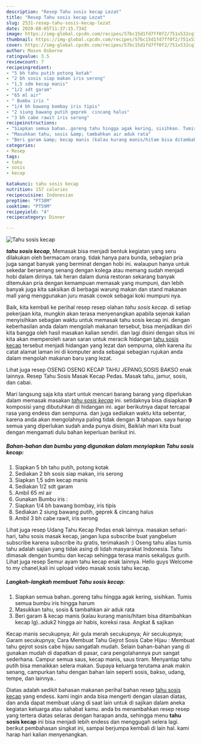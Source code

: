 ```yaml
---
description: "Resep Tahu sosis kecap Lezat"
title: "Resep Tahu sosis kecap Lezat"
slug: 2531-resep-tahu-sosis-kecap-lezat
date: 2020-08-05T11:37:15.734Z
image: https://img-global.cpcdn.com/recipes/57bc15d1fd7ff0f2/751x532cq70/tahu-sosis-kecap-foto-resep-utama.jpg
thumbnail: https://img-global.cpcdn.com/recipes/57bc15d1fd7ff0f2/751x532cq70/tahu-sosis-kecap-foto-resep-utama.jpg
cover: https://img-global.cpcdn.com/recipes/57bc15d1fd7ff0f2/751x532cq70/tahu-sosis-kecap-foto-resep-utama.jpg
author: Mason Osborne
ratingvalue: 3.5
reviewcount: 7
recipeingredient:
- "5 bh tahu putih potong kotak"
- "2 bh sosis siap makan iris serong"
- "1,5 sdm kecap manis"
- "1/2 sdt garam"
- "65 ml air"
- " Bumbu iris "
- "1/4 bh bawang bombay iris tipis"
- "2 siung bawang putih geprek  cincang halus"
- "3 bh cabe rawit iris serong"
recipeinstructions:
- "Siapkan semua bahan..goreng tahu hingga agak kering, sisihkan. Tumis semua bumbu iris hingga harum"
- "Masukkan tahu, sosis &amp; tambahkan air aduk rata"
- "Beri garam &amp; kecap manis (kalau kurang manis/hitam bisa ditambahkan kecap lg)..aduk2 hingga air habis, koreksi rasa. Angkat &amp; sajikan"
categories:
- Resep
tags:
- tahu
- sosis
- kecap

katakunci: tahu sosis kecap 
nutrition: 157 calories
recipecuisine: Indonesian
preptime: "PT38M"
cooktime: "PT59M"
recipeyield: "4"
recipecategory: Dinner

---
```



![Tahu sosis kecap](https://img-global.cpcdn.com/recipes/57bc15d1fd7ff0f2/751x532cq70/tahu-sosis-kecap-foto-resep-utama.jpg)

<b><i>tahu sosis kecap</i></b>, Memasak bisa menjadi bentuk kegiatan yang seru dilakukan oleh bermacam orang. tidak hanya para bunda, sebagian pria juga sangat banyak yang berminat dengan hobi ini. walaupun hanya untuk sekedar bersenang senang dengan kolega atau memang sudah menjadi hobi dalam dirinya. tak heran dalam dunia restoran sekarang banyak ditemukan pria dengan kemampuan memasak yang mumpuni, dan lebih banyak juga kita saksikan di berbagai warung makan dan stand makanan mall yang menggunakan juru masak cowok sebagai koki mumpuni nya.

Baik, kita kembali ke perihal resep resep olahan <i>tahu sosis kecap</i>. di setiap pekerjaan kita, mungkin akan terasa menyenangkan apabila sejenak kalian menyisihkan sebagian waktu untuk memasak tahu sosis kecap ini. dengan keberhasilan anda dalam mengolah makanan tersebut, bisa menjadikan diri kita bangga oleh hasil masakan kalian sendiri. dan lagi disini dengan situs ini kita akan memperoleh saran saran untuk meracik hidangan <u>tahu sosis kecap</u> tersebut menjadi hidangan yang lezat dan sempurna, oleh karena itu catat alamat laman ini di komputer anda sebagai sebagian rujukan anda dalam mengolah makanan baru yang lezat.

Lihat juga resep OSENG OSENG KECAP TAHU JEPANG,SOSIS BAKSO enak lainnya. Resep Tahu Sosis Masak Kecap Pedas. Masak tahu, jamur, sosis, dan cabai.


Mari langsung saja kita start untuk mencari barang barang yang diperlukan dalam memasak masakan <u><i>tahu sosis kecap</i></u> ini. setidaknya bisa disiapkan <b>9</b> komposisi yang dibutuhkan di hidangan ini. agar berikutnya dapat tercapai rasa yang endess dan sempurna. dan juga sediakan waktu kita sebentar, karena anda akan mengolahnya paling tidak dengan <b>3</b> tahapan. saya harap semua yang diperlukan sudah anda punya disini, Baiklah mari kita buat dengan mengamati dulu bahan keperluan berikut ini.

<!--inarticleads1-->

##### Bahan-bahan dan bumbu yang digunakan dalam menyiapkan Tahu sosis kecap:

1. Siapkan 5 bh tahu putih, potong kotak
1. Sediakan 2 bh sosis siap makan, iris serong
1. Siapkan 1,5 sdm kecap manis
1. Sediakan 1/2 sdt garam
1. Ambil 65 ml air
1. Gunakan  Bumbu iris :
1. Siapkan 1/4 bh bawang bombay, iris tipis
1. Sediakan 2 siung bawang putih, geprek &amp; cincang halus
1. Ambil 3 bh cabe rawit, iris serong


Lihat juga resep Udang Tahu Kecap Pedas enak lainnya. masakan sehari-hari, tahu sosis masak kecap, jangan lupa subscribe buat yangbelum subscribe karena subscribe itu gratis, terimakasih :) Oseng tahu alias tumis tahu adalah sajian yang tidak asing di lidah masyarakat Indonesia. Tahu dimasak dengan bumbu dan kecap sehingga terasa manis sekaligus gurih. Lihat juga resep Semur ayam tahu kecap enak lainnya. Hello guys Welcome to my chanel,kali ini upload video masak sosis tahu kecap. 

<!--inarticleads2-->

##### Langkah-langkah membuat Tahu sosis kecap:

1. Siapkan semua bahan..goreng tahu hingga agak kering, sisihkan. Tumis semua bumbu iris hingga harum
1. Masukkan tahu, sosis &amp; tambahkan air aduk rata
1. Beri garam &amp; kecap manis (kalau kurang manis/hitam bisa ditambahkan kecap lg)..aduk2 hingga air habis, koreksi rasa. Angkat &amp; sajikan


Kecap manis secukupnya; Air gula merah secukupnya; Air secukupnya; Garam secukupnya; Cara Membuat Tahu Gejrot Sosis Cabe Hijau : Membuat tahu gejrot sosis cabe hijau sangatlah mudah. Selain bahan-bahan yang di gunakan mudah di dapatkan di pasar, cara pengolahannya pun sangat sederhana. Campur semua saus, kecap manis, saus tiram. Menyantap tahu putih bisa menaikkan selera makan. Supaya keluarga terutama anak makin senang, campurkan tahu dengan bahan lain seperti sosis, bakso, udang, tempe, dan lainnya.. 

Diatas adalah sedikit bahasan makanan perihal bahan resep <u>tahu sosis kecap</u> yang endess. kami ingin anda bisa mengerti dengan ulasan diatas, dan anda dapat membuat ulang di saat lain untuk di sajikan dalam aneka kegiatan keluarga atau sahabat kamu. anda bs menambahkan resep resep yang tertera diatas selaras dengan harapan anda, sehingga menu <b>tahu sosis kecap</b> ini bisa menjadi lebih endess dan menggugah selera lagi. berikut pembahasan singkat ini, sampai berjumpa kembali di lain hal. kami harap hari kalian menyenangkan.
